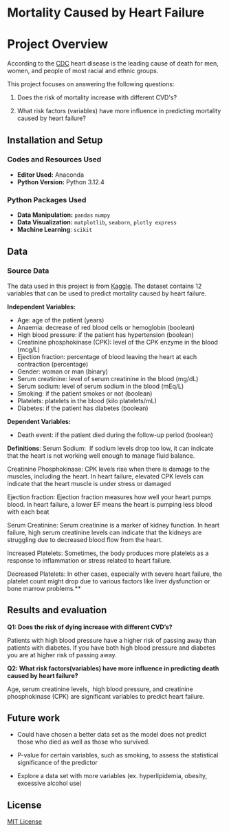 # Mortality Caused by Heart Failure

# Project Overview

According to the [CDC](https://www.cdc.gov/heart-disease/data-research/facts-stats/index.html) heart disease is the leading cause of death for men, women, and people of most racial and ethnic groups. 
 
This project focuses on answering the following questions:

1. Does the risk of mortality increase with different CVD's?
    
2. What risk factors (variables) have more influence in predicting mortality caused by heart failure?
## Installation and Setup

### Codes and Resources Used

- **Editor Used:** Anaconda
- **Python Version:** Python 3.12.4

### Python Packages Used

- **Data Manipulation:** `pandas` `numpy`
- **Data Visualization:** `matplotlib`, `seaborn`, `plotly express`
- **Machine Learning**: `scikit`

## Data
### Source Data

The data used in this project is from [Kaggle](https://www.kaggle.com/datasets/whenamancodes/heart-failure-clinical-records/data). The dataset contains 12 variables that can be used to predict mortality caused by heart failure. 

**Independent Variables:**

- Age: age of the patient (years)
- Anaemia: decrease of red blood cells or hemoglobin (boolean)
- High blood pressure: if the patient has hypertension (boolean)
- Creatinine phosphokinase (CPK): level of the CPK enzyme in the blood (mcg/L)
- Ejection fraction: percentage of blood leaving the heart at each contraction (percentage)
- Gender: woman or man (binary)
- Serum creatinine: level of serum creatinine in the blood (mg/dL)
- Serum sodium: level of serum sodium in the blood (mEq/L)
- Smoking: if the patient smokes or not (boolean)
- Platelets: platelets in the blood (kilo platelets/mL)
- Diabetes: if the patient has diabetes (boolean)

**Dependent Variables:** 

- Death event: if the patient died during the follow-up period (boolean)

**Definitions**:
Serum Sodium:  If sodium levels drop too low, it can indicate that the heart is not working well enough to manage fluid balance.

Creatinine Phosphokinase: CPK levels rise when there is damage to the muscles, including the heart. In heart failure, elevated CPK levels can indicate that the heart muscle is under stress or damaged

Ejection fraction: Ejection fraction measures how well your heart pumps blood. In heart failure, a lower EF means the heart is pumping less blood with each beat

Serum Creatinine: Serum creatinine is a marker of kidney function. In heart failure, high serum creatinine levels can indicate that the kidneys are struggling due to decreased blood flow from the heart.

Increased Platelets: Sometimes, the body produces more platelets as a response to inflammation or stress related to heart failure.
  
Decreased Platelets: In other cases, especially with severe heart failure, the platelet count might drop due to various factors like liver dysfunction or bone marrow problems.**
## Results and evaluation

**Q1: Does the risk of dying increase with different CVD’s?**

Patients with high blood pressure have a higher risk of passing away than patients with diabetes. If you have both high blood pressure and diabetes you are at higher risk of passing away.


**Q2: What risk factors(variables) have more influence in predicting death caused by heart failure?**

Age, serum creatinine levels,  high blood pressure, and creatinine phosphokinase (CPK) are significant variables to predict heart failure.

## Future work

- Could have chosen a better data set as the model does not predict those who died as well as those who survived.

- P-value for certain variables, such as smoking, to assess the statistical significance of the predictor

- Explore a data set with more variables (ex. hyperlipidemia, obesity, excessive alcohol use)

## License

[MIT License](https://opensource.org/license/mit/)
